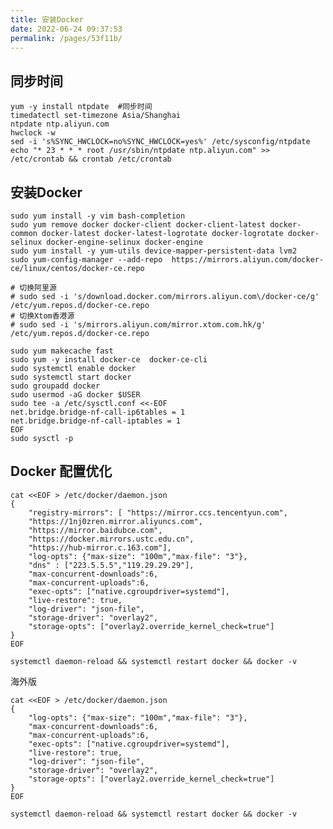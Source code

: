 ```yaml
---
title: 安装Docker
date: 2022-06-24 09:37:53
permalink: /pages/53f11b/
---
```



## 同步时间

    yum -y install ntpdate  #同步时间
    timedatectl set-timezone Asia/Shanghai
    ntpdate ntp.aliyun.com
    hwclock -w
    sed -i 's%SYNC_HWCLOCK=no%SYNC_HWCLOCK=yes%' /etc/sysconfig/ntpdate
    echo "* 23 * * * root /usr/sbin/ntpdate ntp.aliyun.com" >> /etc/crontab && crontab /etc/crontab


## 安装Docker

    sudo yum install -y vim bash-completion
    sudo yum remove docker docker-client docker-client-latest docker-common docker-latest docker-latest-logrotate docker-logrotate docker-selinux docker-engine-selinux docker-engine
    sudo yum install -y yum-utils device-mapper-persistent-data lvm2
    sudo yum-config-manager --add-repo  https://mirrors.aliyun.com/docker-ce/linux/centos/docker-ce.repo
    
    # 切换阿里源
    # sudo sed -i 's/download.docker.com/mirrors.aliyun.com\/docker-ce/g' /etc/yum.repos.d/docker-ce.repo
    # 切换Xtom香港源
    # sudo sed -i 's/mirrors.aliyun.com/mirror.xtom.com.hk/g' /etc/yum.repos.d/docker-ce.repo
    
    sudo yum makecache fast
    sudo yum -y install docker-ce  docker-ce-cli
    sudo systemctl enable docker
    sudo systemctl start docker
    sudo groupadd docker
    sudo usermod -aG docker $USER
    sudo tee -a /etc/sysctl.conf <<-EOF
    net.bridge.bridge-nf-call-ip6tables = 1
    net.bridge.bridge-nf-call-iptables = 1
    EOF
    sudo sysctl -p

## Docker 配置优化



    cat <<EOF > /etc/docker/daemon.json
    {
        "registry-mirrors": [ "https://mirror.ccs.tencentyun.com",
        "https://1nj0zren.mirror.aliyuncs.com",
        "https://mirror.baidubce.com",
        "https://docker.mirrors.ustc.edu.cn",
        "https://hub-mirror.c.163.com"],
        "log-opts": {"max-size": "100m","max-file": "3"},
        "dns" : ["223.5.5.5","119.29.29.29"],
        "max-concurrent-downloads":6,
        "max-concurrent-uploads":6,
        "exec-opts": ["native.cgroupdriver=systemd"],
        "live-restore": true,
        "log-driver": "json-file",
        "storage-driver": "overlay2",
        "storage-opts": ["overlay2.override_kernel_check=true"]
    }
    EOF
    
    systemctl daemon-reload && systemctl restart docker && docker -v

海外版



    cat <<EOF > /etc/docker/daemon.json
    {
        "log-opts": {"max-size": "100m","max-file": "3"},
        "max-concurrent-downloads":6,
        "max-concurrent-uploads":6,
        "exec-opts": ["native.cgroupdriver=systemd"],
        "live-restore": true,
        "log-driver": "json-file",
        "storage-driver": "overlay2",
        "storage-opts": ["overlay2.override_kernel_check=true"]
    }
    EOF
    
    systemctl daemon-reload && systemctl restart docker && docker -v